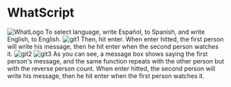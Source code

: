 # WhatScript
![WhatLogo](https://user-images.githubusercontent.com/113742701/190836696-7a9f837c-7223-496e-a051-cc69ec95ed0c.jpg)
To select language, write Español, to Spanish, and write English, to English.
![git1](https://user-images.githubusercontent.com/113742701/190836818-ed7bc9a6-1af1-42f5-8362-b02de6085102.jpg)
Then, hit enter.
When enter hitted, the first person will write his message, then he hit enter when the second person watches it.
![git2](https://user-images.githubusercontent.com/113742701/190836873-b142e6b8-fe8e-4690-874d-c440eccba8d8.jpg)
![git3](https://user-images.githubusercontent.com/113742701/190836889-d04ecdec-7997-489c-8014-f26e220f2a86.jpg)
As you can see, a message box shows saying the first person's message, and the same function repeats with the other person but with the reverse person count.
When enter hitted, the second person will write his message, then he hit enter when the first person watches it.
